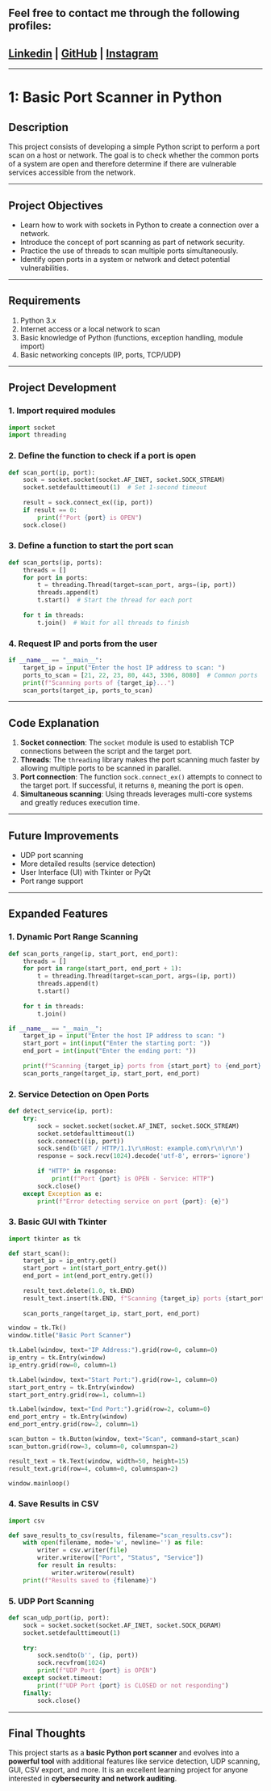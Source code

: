 ## Feel free to contact me through the following profiles:

 ## [Linkedin](https://www.linkedin.com/in/andrespds/) | [GitHub](https://github.com/tobproject) | [Instagram](https://www.instagram.com/tob_project/)


---



# 1: Basic Port Scanner in Python

## Description
This project consists of developing a simple Python script to perform a port scan on a host or network. The goal is to check whether the common ports of a system are open and therefore determine if there are vulnerable services accessible from the network.

---

## Project Objectives
- Learn how to work with sockets in Python to create a connection over a network.  
- Introduce the concept of port scanning as part of network security.  
- Practice the use of threads to scan multiple ports simultaneously.  
- Identify open ports in a system or network and detect potential vulnerabilities.  

---

## Requirements
1. Python 3.x  
2. Internet access or a local network to scan  
3. Basic knowledge of Python (functions, exception handling, module import)  
4. Basic networking concepts (IP, ports, TCP/UDP)  

---

## Project Development

### 1. Import required modules

```python
import socket
import threading
```

### 2. Define the function to check if a port is open

```python
def scan_port(ip, port):
    sock = socket.socket(socket.AF_INET, socket.SOCK_STREAM)
    socket.setdefaulttimeout(1)  # Set 1-second timeout
    
    result = sock.connect_ex((ip, port))
    if result == 0:
        print(f"Port {port} is OPEN")
    sock.close()
```

### 3. Define a function to start the port scan

```python
def scan_ports(ip, ports):
    threads = []
    for port in ports:
        t = threading.Thread(target=scan_port, args=(ip, port))
        threads.append(t)
        t.start()  # Start the thread for each port
    
    for t in threads:
        t.join()  # Wait for all threads to finish
```

### 4. Request IP and ports from the user

```python
if __name__ == "__main__":
    target_ip = input("Enter the host IP address to scan: ")
    ports_to_scan = [21, 22, 23, 80, 443, 3306, 8080]  # Common ports
    print(f"Scanning ports of {target_ip}...")
    scan_ports(target_ip, ports_to_scan)
```

---

## Code Explanation
1. **Socket connection**: The `socket` module is used to establish TCP connections between the script and the target port.  
2. **Threads**: The `threading` library makes the port scanning much faster by allowing multiple ports to be scanned in parallel.  
3. **Port connection**: The function `sock.connect_ex()` attempts to connect to the target port. If successful, it returns `0`, meaning the port is open.  
4. **Simultaneous scanning**: Using threads leverages multi-core systems and greatly reduces execution time.  

---

## Future Improvements
- UDP port scanning  
- More detailed results (service detection)  
- User Interface (UI) with Tkinter or PyQt  
- Port range support  

---

## Expanded Features

### 1. Dynamic Port Range Scanning

```python
def scan_ports_range(ip, start_port, end_port):
    threads = []
    for port in range(start_port, end_port + 1):
        t = threading.Thread(target=scan_port, args=(ip, port))
        threads.append(t)
        t.start()
    
    for t in threads:
        t.join()

if __name__ == "__main__":
    target_ip = input("Enter the host IP address to scan: ")
    start_port = int(input("Enter the starting port: "))
    end_port = int(input("Enter the ending port: "))
    
    print(f"Scanning {target_ip} ports from {start_port} to {end_port}...")
    scan_ports_range(target_ip, start_port, end_port)
```

### 2. Service Detection on Open Ports

```python
def detect_service(ip, port):
    try:
        sock = socket.socket(socket.AF_INET, socket.SOCK_STREAM)
        socket.setdefaulttimeout(1)
        sock.connect((ip, port))
        sock.send(b'GET / HTTP/1.1\r\nHost: example.com\r\n\r\n')
        response = sock.recv(1024).decode('utf-8', errors='ignore')
        
        if "HTTP" in response:
            print(f"Port {port} is OPEN - Service: HTTP")
        sock.close()
    except Exception as e:
        print(f"Error detecting service on port {port}: {e}")
```

### 3. Basic GUI with Tkinter

```python
import tkinter as tk

def start_scan():
    target_ip = ip_entry.get()
    start_port = int(start_port_entry.get())
    end_port = int(end_port_entry.get())
    
    result_text.delete(1.0, tk.END)
    result_text.insert(tk.END, f"Scanning {target_ip} ports {start_port}-{end_port}...\n")
    
    scan_ports_range(target_ip, start_port, end_port)

window = tk.Tk()
window.title("Basic Port Scanner")

tk.Label(window, text="IP Address:").grid(row=0, column=0)
ip_entry = tk.Entry(window)
ip_entry.grid(row=0, column=1)

tk.Label(window, text="Start Port:").grid(row=1, column=0)
start_port_entry = tk.Entry(window)
start_port_entry.grid(row=1, column=1)

tk.Label(window, text="End Port:").grid(row=2, column=0)
end_port_entry = tk.Entry(window)
end_port_entry.grid(row=2, column=1)

scan_button = tk.Button(window, text="Scan", command=start_scan)
scan_button.grid(row=3, column=0, columnspan=2)

result_text = tk.Text(window, width=50, height=15)
result_text.grid(row=4, column=0, columnspan=2)

window.mainloop()
```

### 4. Save Results in CSV

```python
import csv

def save_results_to_csv(results, filename="scan_results.csv"):
    with open(filename, mode='w', newline='') as file:
        writer = csv.writer(file)
        writer.writerow(["Port", "Status", "Service"])
        for result in results:
            writer.writerow(result)
    print(f"Results saved to {filename}")
```

### 5. UDP Port Scanning

```python
def scan_udp_port(ip, port):
    sock = socket.socket(socket.AF_INET, socket.SOCK_DGRAM)
    socket.setdefaulttimeout(1)
    
    try:
        sock.sendto(b'', (ip, port))
        sock.recvfrom(1024)
        print(f"UDP Port {port} is OPEN")
    except socket.timeout:
        print(f"UDP Port {port} is CLOSED or not responding")
    finally:
        sock.close()
```

---

## Final Thoughts
This project starts as a **basic Python port scanner** and evolves into a **powerful tool** with additional features like service detection, UDP scanning, GUI, CSV export, and more. It is an excellent learning project for anyone interested in **cybersecurity and network auditing**.
